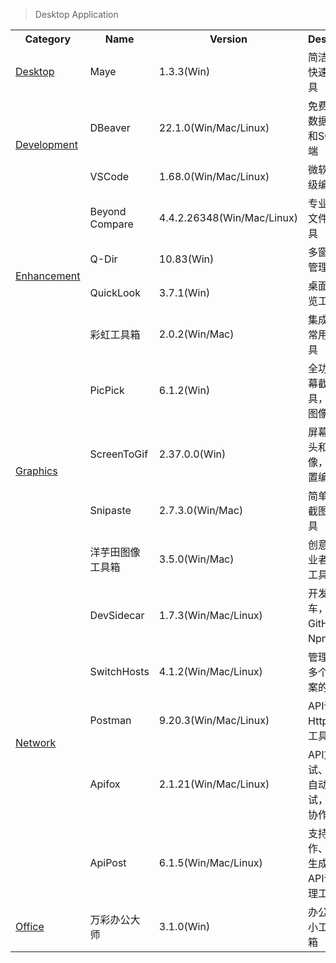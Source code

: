 > Desktop Application

<table>
  <tr>
    <th>Category</th>
    <th>Name</th>
    <th>Version</th>
    <th>Description</th>
  </tr>
  <tr>
    <td rowspan="1"><a href="#/WinTools/desktop">Desktop</a></td>
    <td>Maye</td>
    <td>1.3.3(Win)</td>
    <td>简洁小巧的快速启动工具</td>
  </tr>
  <tr>
    <td rowspan="2"><a href="#/WinTools/development">Development</a></td>
    <td>DBeaver</td>
    <td>22.1.0(Win/Mac/Linux)</td>
    <td>免费的通用数据库工具和SQL客户端</td>
  </tr>
  <tr>
    <td>VSCode</td>
    <td>1.68.0(Win/Mac/Linux)</td>
    <td>微软的轻量级编辑器</td>
  </tr>
  <tr>
    <td rowspan="4"><a href="#/WinTools/enhancement">Enhancement</a></td>
    <td>Beyond Compare</td>
    <td>4.4.2.26348(Win/Mac/Linux)</td>
    <td>专业的文本文件对比工具</td>
  </tr>
  <tr>
    <td>Q-Dir</td>
    <td>10.83(Win)</td>
    <td>多窗口文件管理器</td>
  </tr>
  <tr>
    <td>QuickLook</td>
    <td>3.7.1(Win)</td>
    <td>桌面快速预览工具</td>
  </tr>
  <tr>
    <td>彩虹工具箱</td>
    <td>2.0.2(Win/Mac)</td>
    <td>集成了大量常用的小工具</td>
  </tr>
  <tr>
    <td rowspan="4"><a href="#/WinTools/graphics">Graphics</a></td>
    <td>PicPick</td>
    <td>6.1.2(Win)</td>
    <td>全功能的屏幕截图工具，直观的图像编辑器</td>
  </tr>
  <tr>
    <td>ScreenToGif</td>
    <td>2.37.0.0(Win)</td>
    <td>屏幕、摄像头和画板录像，并有内置编辑器</td>
  </tr>
  <tr>
    <td>Snipaste</td>
    <td>2.7.3.0(Win/Mac)</td>
    <td>简单强大的截图贴图工具</td>
  </tr>
  <tr>
    <td>洋芋田图像工具箱</td>
    <td>3.5.0(Win/Mac)</td>
    <td>创意行业从业者的图像工具箱</td>
  </tr>
  <tr>
    <td rowspan="5"><a href="#/WinTools/network">Network</a></td>
    <td>DevSidecar</td>
    <td>1.7.3(Win/Mac/Linux)</td>
    <td>开发者边车，GitHub、Npm加速</td>
  </tr>
  <tr>
    <td>SwitchHosts</td>
    <td>4.1.2(Win/Mac/Linux)</td>
    <td>管理、切换多个hosts方案的工具</td>
  </tr>
  <tr>
    <td>Postman</td>
    <td>9.20.3(Win/Mac/Linux)</td>
    <td>API调试、Http请求的工具</td>
  </tr>
  <tr>
    <td>Apifox</td>
    <td>2.1.21(Win/Mac/Linux)</td>
    <td>API文档、调试、Mock、自动化测试，一体化协作平台</td>
  </tr>
  <tr>
    <td>ApiPost</td>
    <td>6.1.5(Win/Mac/Linux)</td>
    <td>支持团队协作、可直接生成文档的API调试、管理工具</td>
  </tr>
  <tr>
    <td rowspan="1"><a href="#/WinTools/office">Office</a></td>
    <td>万彩办公大师</td>
    <td>3.1.0(Win)</td>
    <td>办公必备的小工具百宝箱</td>
  </tr>
</table>
